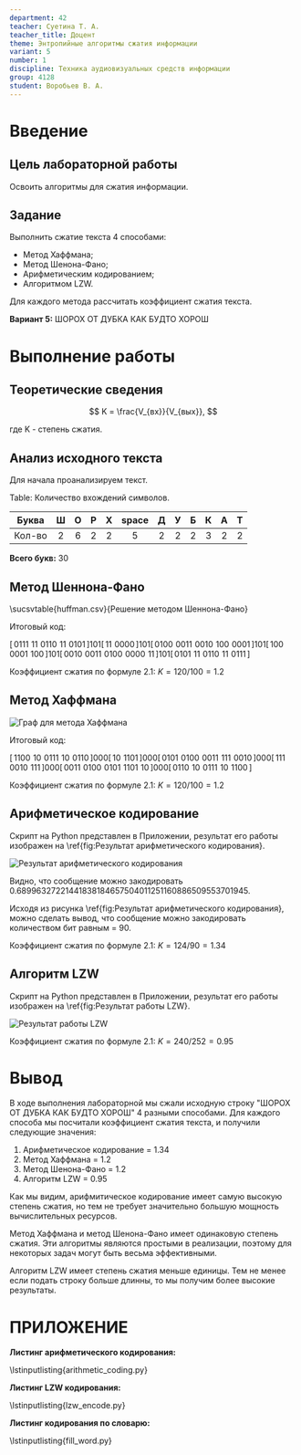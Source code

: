 ```yaml
---
department: 42
teacher: Суетина Т. А.
teacher_title: Доцент
theme: Энтропийные алгоритмы сжатия информации
variant: 5
number: 1
discipline: Техника аудиовизуальных средств информации
group: 4128
student: Воробьев В. А.
---
```


# Введение

## Цель лабораторной работы

Освоить алгоритмы для сжатия информации.

## Задание

Выполнить сжатие текста 4 способами:

- Метод Хаффмана;
- Метод Шенона-Фано;
- Арифметическим кодированием;
- Алгоритмом LZW.

Для каждого метода рассчитать коэффициент сжатия текста.

**Вариант 5:** ШОРОХ ОТ ДУБКА КАК БУДТО ХОРОШ

# Выполнение работы

## Теоретические сведения

$$
K = \frac{V_{вх}}{V_{вых}},
$$

где K - степень сжатия.

## Анализ исходного текста

Для начала проанализируем текст.

Table: Количество вхождений символов.

| Буква  |  Ш  |  О  |  Р  |  Х  | space |  Д  |  У  |  Б  |  К  |  А  |  Т  |
| ------ | :-: | :-: | :-: | :-: | :---: | :-: | :-: | :-: | :-: | :-: | :-: |
| Кол-во |  2  |  6  |  2  |  2  |   5   |  2  |  2  |  2  |  3  |  2  |  2  |

**Всего букв:** 30

## Метод Шеннона-Фано

\sucsvtable{huffman.csv}{Решение методом Шеннона-Фано}

Итоговый код:

$[\,0111\,\,11\,\,0110\,\,11\,\,0101\,]\allowbreak101\allowbreak[\,11\,\,0000\,]\allowbreak101\allowbreak[\,0100\,\,0011\,\,0010\,\,100\,\,0001\,]\allowbreak101\allowbreak[\,100\,\,0001\,\,100\,]\allowbreak101\allowbreak[\,0010\,\,0011\,\,0100\,\,0000\,\,11\,]\allowbreak101\allowbreak[\,0101\,\,11\,\,0110\,\,11\,\,0111\,]$

Коэффициент сжатия по формуле 2.1: $K=120/100=1.2$

## Метод Хаффмана

![Граф для метода Хаффмана](huffman.png)

Итоговый код:

$[\,1100\,\,10\,\,0111\,\,10\,\,0110\,]\allowbreak000\allowbreak[\,10\,\,1101\,]\allowbreak000\allowbreak[\,0101\,\,0100\,\,0011\,\,111\,\,0010\,]\allowbreak000\allowbreak[\,111\,\,0010\,\,111\,]\allowbreak000\allowbreak[\,0011\,\,0100\,\,0101\,\,1101\,\,10\,]\allowbreak000\allowbreak[\,0110\,\,10\,\,0111\,\,10\,\,1100\,]$

Коэффициент сжатия по формуле 2.1: $K=120/100=1.2$

## Арифметическое кодирование

Скрипт на Python представлен в Приложении, результат его работы изображен на \ref{fig:Результат арифметического кодирования}.

![Результат арифметического кодирования](report_images/image-10.png)

Видно, что сообщение можно закодировать $0.68996327221441838184657504011251160886509553701945$.

Исходя из рисунка \ref{fig:Результат арифметического кодирования}, можно сделать вывод, что сообщение можно закодировать количеством бит равным = $90$.

Коэффициент сжатия по формуле 2.1: $K=124/90=1.34$

## Алгоритм LZW

Скрипт на Python представлен в Приложении, результат его работы изображен на \ref{fig:Результат работы LZW}.

![Результат работы LZW](report_images/image-11.png)<l>

Коэффициент сжатия по формуле 2.1: $K=240/252=0.95$

# Вывод

В ходе выполнения лабораторной мы сжали исходную строку "ШОРОХ ОТ ДУБКА КАК БУДТО ХОРОШ" 4 разными способами. Для каждого способа мы посчитали коэффициент сжатия текста, и получили следующие значения:

1. Арифметическое кодирование = $1.34$
2. Метод Хаффмана = $1.2$
3. Метод Шенона-Фано = $1.2$
4. Алгоритм LZW = $0.95$

Как мы видим, арифмитическое кодирование имеет самую высокую степень сжатия, но тем не требует значительно большую мощность вычислительных ресурсов.

Метод Хаффмана и метод Шенона-Фано имеет одинаковую степень сжатия. Эти алгоритмы являются простыми в реализации, поэтому для некоторых задач могут быть весьма эффективными.

Алгоритм LZW имеет степень сжатия меньше единицы. Тем не менее если подать строку больше длинны, то мы получим более высокие результаты.

# ПРИЛОЖЕНИЕ <suaidoc-center>

**Листинг арифметического кодирования:**

\lstinputlisting{arithmetic_coding.py}

**Листинг LZW кодирования:**

\lstinputlisting{lzw_encode.py}

**Листинг кодирования по словарю:**

\lstinputlisting{fill_word.py}